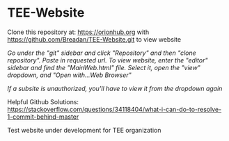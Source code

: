 # TEE-Website

Clone this repository at:
https://orionhub.org
with
https://github.com/Breadan/TEE-Website.git
to view website


*Go under the "git" sidebar and click "Repository" and then "clone repository". Paste in requested url.*
*To view website, enter the "editor" sidebar and find the "MainWeb.html" file. Select it, open the "view" dropdown, and "Open with...Web Browser"*

*If a subsite is unauthorized, you'll have to view it from the dropdown again*

Helpful Github Solutions:
https://stackoverflow.com/questions/34118404/what-i-can-do-to-resolve-1-commit-behind-master


Test website under development for TEE organization
